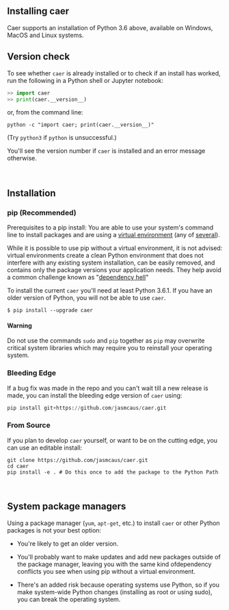## Installing caer

Caer supports an installation of Python 3.6 above, available on Windows, MacOS and Linux systems. 

Version check
------------------------------------------------------------------------------

To see whether `caer` is already installed or to check if an install has worked, run the following in a Python shell or Jupyter notebook:

```python
>> import caer
>> print(caer.__version__)
```

or, from the command line:

```shell
python -c "import caer; print(caer.__version__)"
```

(Try ``python3`` if ``python`` is unsuccessful.)

You'll see the version number if `caer` is installed and an error message otherwise.

&thinsp;

## Installation

### pip (Recommended)

Prerequisites to a pip install: You are able to use your system's command line to install packages and are using a [virtual environment](https://towardsdatascience.com/virtual-environments-104c62d48c54?gi=2532aa12906#ee81) (any of [several](https://stackoverflow.com/questions/41573587/what-is-the-difference-between-venv-pyvenv-pyenv-virtualenv-virtualenvwrappe)).

While it is possible to use pip without a virtual environment, it is not advised: virtual environments create a clean Python environment that does not interfere with any existing system installation, can be easily removed, and contains only the package versions your application needs. They help avoid a common challenge known as "[dependency hell](ttps://en.wikipedia.org/wiki/Dependency_hell)"

To install the current `caer` you'll need at least Python 3.6.1. If you have an older version of Python, you will not be able to use `caer`.

```shell
$ pip install --upgrade caer
```

<!-- To include a selection of other Python packages that expand `caer`'s capabilities, e.g., for Deep Learning, you can install `canaro` as well: 

```shell
$ pip install --upgrade caer[canaro]
``` -->

#### Warning

Do not use the commands `sudo` and `pip` together as `pip` may overwrite critical system libraries which may require you to reinstall your operating system.


### Bleeding Edge 
If a bug fix was made in the repo and you can't wait till a new release is made, you can install the bleeding edge version of `caer` using:
```python
pip install git+https://github.com/jasmcaus/caer.git
```
    

### From Source
If you plan to develop `caer` yourself, or want to be on the cutting edge, you can use an editable install:

```shell
git clone https://github.com/jasmcaus/caer.git
cd caer
pip install -e . # Do this once to add the package to the Python Path
```

&thinsp;

## System package managers

Using a package manager (`yum`, `apt-get`, etc.) to install `caer` or other Python packages is not your best option:

- You're likely to get an older version.

- You'll probably want to make updates and add new packages outside of the package manager, leaving you with the same kind ofdependency conflicts you see when using pip without a virtual environment.

- There's an added risk because operating systems use Python, so if you make system-wide Python changes (installing as root or using sudo), you can break the operating system.